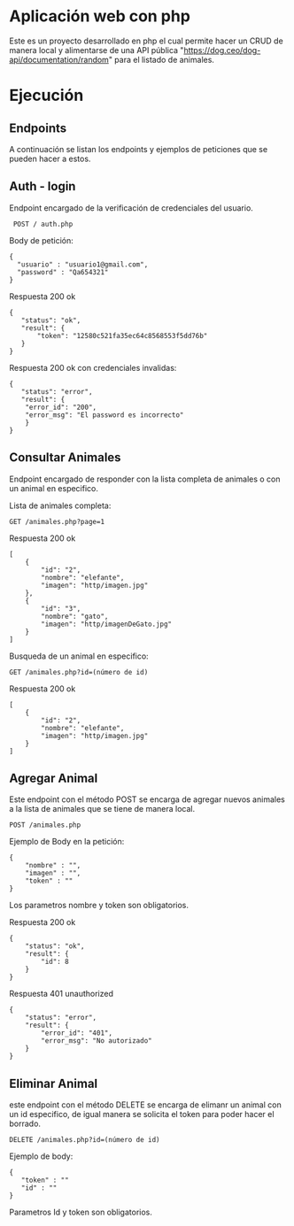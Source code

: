 # Aplicación web con php

Este es un proyecto desarrollado en php el cual permite hacer un CRUD de manera local y alimentarse de una API pública "https://dog.ceo/dog-api/documentation/random" para el listado de animales.


# Ejecución


## Endpoints

A continuación se listan los endpoints y ejemplos de peticiones que se pueden hacer a estos.

## Auth - login
Endpoint encargado de la verificación de credenciales del usuario.

``` POST / auth.php```

Body de petición: 

  ```
  {
	"usuario" : "usuario1@gmail.com",
	"password" : "Qa654321"
  }
  ```
 
 Respuesta 200 ok
 
 ```
 {
    "status": "ok",
    "result": {
        "token": "12580c521fa35ec64c8568553f5dd76b"
    }
 }
```

Respuesta 200 ok con credenciales invalidas: 

```
{
   "status": "error",
   "result": {
	"error_id": "200",
	"error_msg": "El password es incorrecto"
    }
}
```

## Consultar Animales

Endpoint encargado de responder con la lista completa de animales o con un animal en especifico.

Lista de animales completa:

`GET /animales.php?page=1`

Respuesta 200 ok

```
[
    {
        "id": "2",
        "nombre": "elefante",
        "imagen": "http/imagen.jpg"
    },
    {
        "id": "3",
        "nombre": "gato",
        "imagen": "http/imagenDeGato.jpg"
    }
]
```

Busqueda de un animal en especifico:

`GET /animales.php?id=(número de id)`

Respuesta 200 ok

```
[
    {
        "id": "2",
        "nombre": "elefante",
        "imagen": "http/imagen.jpg"
    }
]
```


## Agregar Animal

Este endpoint con el método POST se encarga de agregar nuevos animales a la lista de animales que se tiene de manera local.

`POST /animales.php`

Ejemplo de Body en la petición:

```
{  
    "nombre" : "",
    "imagen" : "",
    "token" : "" 
}
```

Los parametros nombre y token son obligatorios.

Respuesta 200 ok

```
{
    "status": "ok",
    "result": {
        "id": 8
    }
}
```

Respuesta 401 unauthorized

```
{
    "status": "error",
    "result": {
        "error_id": "401",
        "error_msg": "No autorizado"
    }
}
```

## Eliminar Animal

este endpoint con el método DELETE se encarga de elimanr un animal con un id especifico, de igual manera se solicita el token para poder hacer el borrado.

`DELETE /animales.php?id=(número de id)`

Ejemplo de body:

```
{
   "token" : ""
   "id" : ""
}
```
Parametros Id y token son obligatorios.








